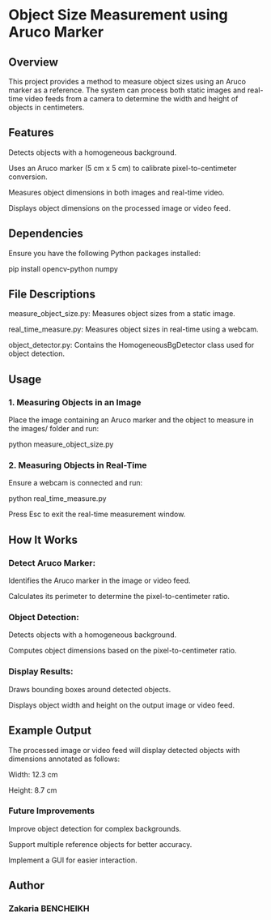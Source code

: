# Object Size Measurement using Aruco Marker

## Overview

This project provides a method to measure object sizes using an Aruco marker as a reference. The system can process both static images and real-time video feeds from a camera to determine the width and height of objects in centimeters.

## Features

Detects objects with a homogeneous background.

Uses an Aruco marker (5 cm x 5 cm) to calibrate pixel-to-centimeter conversion.

Measures object dimensions in both images and real-time video.

Displays object dimensions on the processed image or video feed.

## Dependencies

Ensure you have the following Python packages installed:

pip install opencv-python numpy

## File Descriptions

measure_object_size.py: Measures object sizes from a static image.

real_time_measure.py: Measures object sizes in real-time using a webcam.

object_detector.py: Contains the HomogeneousBgDetector class used for object detection.

## Usage

### 1. Measuring Objects in an Image

Place the image containing an Aruco marker and the object to measure in the images/ folder and run:

python measure_object_size.py

### 2. Measuring Objects in Real-Time

Ensure a webcam is connected and run:

python real_time_measure.py

Press Esc to exit the real-time measurement window.

## How It Works

### Detect Aruco Marker:

Identifies the Aruco marker in the image or video feed.

Calculates its perimeter to determine the pixel-to-centimeter ratio.

### Object Detection:

Detects objects with a homogeneous background.

Computes object dimensions based on the pixel-to-centimeter ratio.

### Display Results:

Draws bounding boxes around detected objects.

Displays object width and height on the output image or video feed.

## Example Output

The processed image or video feed will display detected objects with dimensions annotated as follows:

Width: 12.3 cm

Height: 8.7 cm

### Future Improvements

Improve object detection for complex backgrounds.

Support multiple reference objects for better accuracy.

Implement a GUI for easier interaction.

## Author

### Zakaria BENCHEIKH
